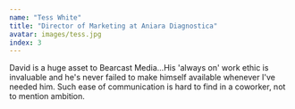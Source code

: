 ```yaml
---
name: "Tess White"
title: "Director of Marketing at Aniara Diagnostica"
avatar: images/tess.jpg
index: 3
---
```

David is a huge asset to Bearcast Media...His 'always on' work ethic is invaluable and he's never failed to make himself available whenever I've needed him. Such ease of communication is hard to find in a coworker, not to mention ambition.
